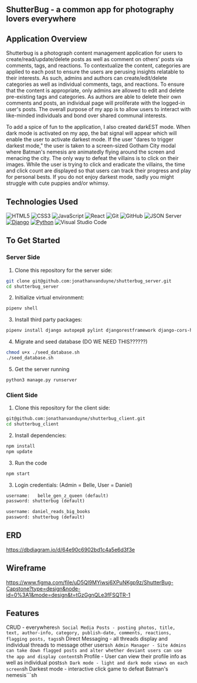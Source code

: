 ## ShutterBug - a common app for photography lovers everywhere

## Application Overview
Shutterbug is a photograph content management application for users to create/read/update/delete posts as well as comment on others' posts via comments, tags, and reactions. To contextualize the content, categories are applied to each post to ensure the users are perusing insights relatable to their interests. As such, admins and authors can create/edit/delete categories as well as individual comments, tags, and reactions. To ensure that the content is appropriate, only admins are allowed to edit and delete pre-existing tags and categories. As authors are able to delete their own comments and posts, an individual page will proliferate with the logged-in user's posts. The overall purpose of my app is to allow users to interact with like-minded individuals and bond over shared communal interests.

To add a spice of fun to the application, I also created darkEST mode. When dark mode is activated on my app, the bat signal will appear which will enable the user to activate darkest mode. If the user "dares to trigger darkest mode," the user is taken to a screen-sized Gotham City modal where Batman's nemesis are animatedly flying around the screen and menacing the city. The only way to defeat the villains is to click on their images. While the user is trying to click and eradicate the villains, the time and click count are displayed so that users can track their progress and play for personal bests. If you do not enjoy darkest mode, sadly you might struggle with cute puppies and/or whimsy.

## Technologies Used

![HTML5](https://img.shields.io/badge/html5%20-%23E34F26.svg?&style=for-the-badge&logo=html5&logoColor=white) ![CSS3](https://img.shields.io/badge/css3%20-%231572B6.svg?&style=for-the-badge&logo=css3&logoColor=white) ![JavaScript](https://img.shields.io/badge/javascript%20-%23323330.svg?&style=for-the-badge&logo=javascript&logoColor=%23F7DF1E) ![React](https://img.shields.io/badge/react%20-%2320232a.svg?&style=for-the-badge&logo=react&logoColor=%2361DAFB) ![Git](https://img.shields.io/badge/git%20-%23F05033.svg?&style=for-the-badge&logo=git&logoColor=white) ![GitHub](https://img.shields.io/badge/github%20-%23121011.svg?&style=for-the-badge&logo=github&logoColor=white) ![JSON Server](https://img.shields.io/badge/JSON_Server%20-%232a2e2a.svg?&style=for-the-badge&logo=JSON&logoColor=white) 
[![Django](https://img.shields.io/badge/Django%20-%23092E20.svg?&style=for-the-badge&logo=django&logoColor=white)](https://www.djangoproject.com/)
[![Python](https://img.shields.io/badge/Python%20-%233776AB.svg?&style=for-the-badge&logo=python&logoColor=white)](https://www.python.org/) 
![Visual Studio Code](https://img.shields.io/badge/VSCode%20-%23007ACC.svg?&style=for-the-badge&logo=visual-studio-code&logoColor=white)

 
## To Get Started

### Server Side
1. Clone this repository for the server side:
```sh
git clone git@github.com:jonathanvanduyne/shutterbug_server.git
cd shutterbug_server
```

2. Initialize virtual environment:
```sh
pipenv shell
```

3. Install third party packages:
```sh
pipenv install django autopep8 pylint djangorestframework django-cors-headers pylint-django
```

4. Migrate and seed database (DO WE NEED THIS??????)
```sh
chmod u+x ./seed_database.sh
./seed_database.sh
```

5. Get the server running
```sh
python3 manage.py runserver
```

### Client Side
1. Clone this repository for the client side:
```sh
git@github.com:jonathanvanduyne/shutterbug_client.git
cd shutterbug_client
```
2. Install dependencies: 
```sh
npm install
npm update
```
3. Run the code 
```sh
npm start
```
3. Login credentials: (Admin = Belle, User = Daniel)
```txt
username: 	belle_gen_z_queen (default)
password: shutterbug (default)
```
```txt
username: daniel_reads_big_books
password: shutterbug (default)
```

## ERD
https://dbdiagram.io/d/64e90c6902bd1c4a5e6d3f3e

## Wireframe
https://www.figma.com/file/uD5Ql9MYiwsj6XPuNKgp9z/ShutterBug-Capstone?type=design&node-id=0%3A1&mode=design&t=tGzGgnQLe3fFSQTR-1

## Features
CRUD - everywhere```sh
Social Media Posts - posting photos, title, text, author-info, category, publish-date, comments, reactions, flagging posts, tags```sh
Direct Messaging - all threads display and individual threads to message other users```sh
Admin Manager - Site Admins can take down flagged posts and alter whether deviant users can use the app and display content```sh
Profile - User can view their profile info as well as individual posts```sh
Dark mode - light and dark mode views on each screen```sh
Darkest mode - interactive click game to defeat Batman's nemesis```sh
